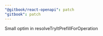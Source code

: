 ```yaml
---
"@gitbook/react-openapi": patch
"gitbook": patch
---
```


Small optim in resolveTryItPrefillForOperation
